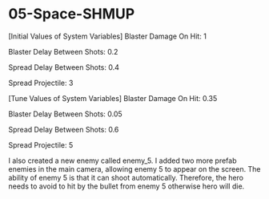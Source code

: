 # 05-Space-SHMUP
 
[Initial Values of System Variables]
Blaster Damage On Hit: 1

Blaster Delay Between Shots: 0.2

Spread Delay Between Shots: 0.4

Spread Projectile: 3

[Tune Values of System Variables]
Blaster Damage On Hit: 0.35

Blaster Delay Between Shots: 0.05

Spread Delay Between Shots: 0.6

Spread Projectile: 5

I also created a new enemy called enemy_5. I added two more prefab enemies in the main camera, allowing enemy 5 to appear on the screen. The ability of enemy 5 is that it can shoot automatically. Therefore, the hero needs to avoid to hit by the bullet from enemy 5 otherwise hero will die. 

